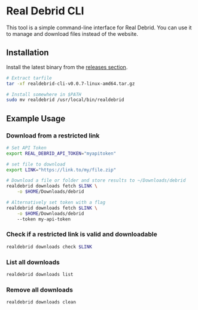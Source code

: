 # Real Debrid CLI

This tool is a simple command-line interface for Real Debrid. You can use it to manage and download files instead of the website.

## Installation

Install the latest binary from the [releases section](https://github.com/cgund98/realdebrid-cli/releases).

```bash
# Extract tarfile
tar -xf realdebrid-cli-v0.0.7-linux-amd64.tar.gz

# Install somewhere in $PATH
sudo mv realdebrid /usr/local/bin/realdebrid
```

## Example Usage

### Download from a restricted link
```bash
# Set API Token
export REAL_DEBRID_API_TOKEN="myapitoken"

# set file to download
export LINK="https://link.to/my/file.zip"

# Download a file or folder and store results to ~/Downloads/debrid
realdebrid downloads fetch $LINK \
    -o $HOME/Downloads/debrid

# Alternatively set token with a flag
realdebrid downloads fetch $LINK \
    -o $HOME/Downloads/debrid
    --token my-api-token
```

### Check if a restricted link is valid and downloadable
```bash
realdebrid downloads check $LINK
```

### List all downloads
```bash
realdebrid downloads list
```

### Remove all downloads
```bash
realdebrid downloads clean
```